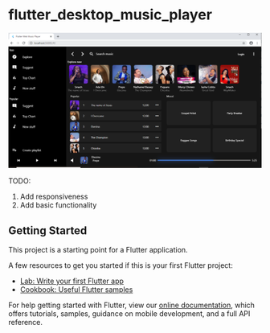 # flutter_desktop_music_player

![](https://github.com/austinevick/flutter-web-music-player/blob/master/screenshot/flutter%20web%20music%20app.PNG)

TODO:
1. Add responsiveness
2. Add basic functionality

## Getting Started

This project is a starting point for a Flutter application.

A few resources to get you started if this is your first Flutter project:

- [Lab: Write your first Flutter app](https://flutter.dev/docs/get-started/codelab)
- [Cookbook: Useful Flutter samples](https://flutter.dev/docs/cookbook)

For help getting started with Flutter, view our
[online documentation](https://flutter.dev/docs), which offers tutorials,
samples, guidance on mobile development, and a full API reference.
